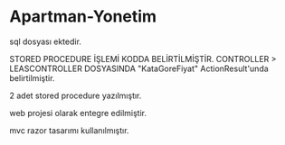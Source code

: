 # Apartman-Yonetim

sql dosyası ektedir.

STORED PROCEDURE İŞLEMİ KODDA BELİRTİLMİŞTİR. CONTROLLER > LEASCONTROLLER DOSYASINDA "KataGoreFiyat" ActionResult'unda belirtilmiştir.

2 adet stored procedure yazılmıştır.

web projesi olarak entegre edilmiştir.

mvc razor tasarımı kullanılmıştır.

